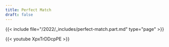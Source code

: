 ```yaml
---
title: Perfect Match
draft: false
---
```


{{< include file="/2022/_includes/perfect-match.part.md" type="page" >}}

{{< youtube XpxTrDDcpPE >}}
